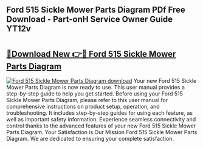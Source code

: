 ## Ford 515 Sickle Mower Parts Diagram PDf Free Download - Part-onH Service Owner Guide YT12v

# <h2><a href="http://dfovf1.blite.top/?on=Ford+515+Sickle+Mower+Parts+Diagram">🔗Download New 👉🔴 Ford 515 Sickle Mower Parts Diagram</a></h2>

[![Ford 515 Sickle Mower Parts Diagram download](https://i.imgur.com/lujVjoI.png)](http://dfovf1.blite.top/?on=Ford+515+Sickle+Mower+Parts+Diagram)
Your new Ford 515 Sickle Mower Parts Diagram is now ready to use. This user manual provides a step-by-step guide to help you get started. Before using your Ford 515 Sickle Mower Parts Diagram, please refer to this user manual for comprehensive instructions on product setup, operation, and troubleshooting. It includes step-by-step guides for using each feature, as well as important safety information. Experience seamless connectivity and control thanks to the advanced features of your new Ford 515 Sickle Mower Parts Diagram. Your Satisfaction is Our Mission Ford 515 Sickle Mower Parts Diagram. We are dedicated to ensuring your complete satisfaction.
